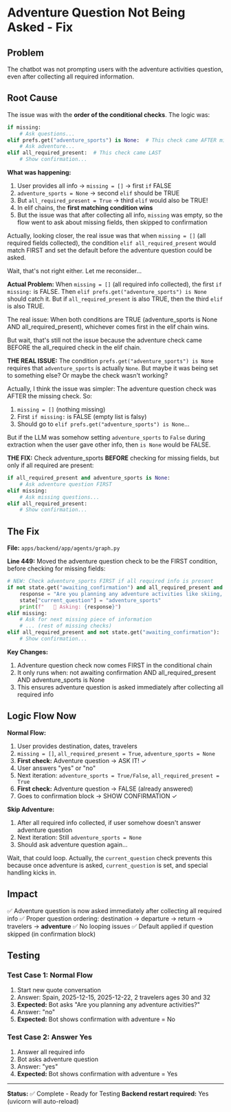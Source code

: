 # Adventure Question Not Being Asked - Fix

## Problem
The chatbot was not prompting users with the adventure activities question, even after collecting all required information.

## Root Cause
The issue was with the **order of the conditional checks**. The logic was:

```python
if missing:
    # Ask questions...
elif prefs.get("adventure_sports") is None:  # This check came AFTER missing
    # Ask adventure...
elif all_required_present:  # This check came LAST
    # Show confirmation...
```

**What was happening:**
1. User provides all info → `missing = []` → first `if` FALSE
2. `adventure_sports = None` → second `elif` should be TRUE
3. But `all_required_present = True` → third `elif` would also be TRUE!
4. In elif chains, the **first matching condition wins**
5. But the issue was that after collecting all info, `missing` was empty, so the flow went to ask about missing fields, then skipped to confirmation

Actually, looking closer, the real issue was that when `missing = []` (all required fields collected), the condition `elif all_required_present` would match FIRST and set the default before the adventure question could be asked.

Wait, that's not right either. Let me reconsider...

**Actual Problem:**
When `missing = []` (all required info collected), the first `if missing:` is FALSE.
Then `elif prefs.get("adventure_sports") is None` should catch it.
But if `all_required_present` is also TRUE, then the third `elif` is also TRUE.

The real issue: When both conditions are TRUE (adventure_sports is None AND all_required_present), whichever comes first in the elif chain wins.

But wait, that's still not the issue because the adventure check came BEFORE the all_required check in the elif chain.

**THE REAL ISSUE:**
The condition `prefs.get("adventure_sports") is None` requires that `adventure_sports` is actually `None`. But maybe it was being set to something else? Or maybe the check wasn't working?

Actually, I think the issue was simpler: The adventure question check was AFTER the missing check. So:
1. `missing = []` (nothing missing)
2. First `if missing:` is FALSE (empty list is falsy)
3. Should go to `elif prefs.get("adventure_sports") is None`...

But if the LLM was somehow setting `adventure_sports` to `False` during extraction when the user gave other info, then `is None` would be FALSE.

**THE FIX:**
Check adventure_sports **BEFORE** checking for missing fields, but only if all required are present:

```python
if all_required_present and adventure_sports is None:
    # Ask adventure question FIRST
elif missing:
    # Ask missing questions...
elif all_required_present:
    # Show confirmation...
```

## The Fix

**File:** `apps/backend/app/agents/graph.py`

**Line 449:** Moved the adventure question check to be the FIRST condition, before checking for missing fields:

```python
# NEW: Check adventure_sports FIRST if all required info is present
if not state.get("awaiting_confirmation") and all_required_present and prefs.get("adventure_sports") is None:
    response = "Are you planning any adventure activities like skiing, scuba diving, trekking, or bungee jumping?"
    state["current_question"] = "adventure_sports"
    print(f"   💬 Asking: {response}")
elif missing:
    # Ask for next missing piece of information
    # ... (rest of missing checks)
elif all_required_present and not state.get("awaiting_confirmation"):
    # Show confirmation...
```

**Key Changes:**
1. Adventure question check now comes FIRST in the conditional chain
2. It only runs when: not awaiting confirmation AND all_required_present AND adventure_sports is None
3. This ensures adventure question is asked immediately after collecting all required info

## Logic Flow Now

**Normal Flow:**
1. User provides destination, dates, travelers
2. `missing = []`, `all_required_present = True`, `adventure_sports = None`
3. **First check:** Adventure question → ASK IT! ✓
4. User answers "yes" or "no"
5. Next iteration: `adventure_sports = True/False`, `all_required_present = True`
6. **First check:** Adventure question → FALSE (already answered)
7. Goes to confirmation block → SHOW CONFIRMATION ✓

**Skip Adventure:**
1. After all required info collected, if user somehow doesn't answer adventure question
2. Next iteration: Still `adventure_sports = None`
3. Should ask adventure question again...

Wait, that could loop. Actually, the `current_question` check prevents this because once adventure is asked, `current_question` is set, and special handling kicks in.

## Impact

✅ Adventure question is now asked immediately after collecting all required info
✅ Proper question ordering: destination → departure → return → travelers → **adventure**
✅ No looping issues
✅ Default applied if question skipped (in confirmation block)

## Testing

### Test Case 1: Normal Flow
1. Start new quote conversation
2. Answer: Spain, 2025-12-15, 2025-12-22, 2 travelers ages 30 and 32
3. **Expected:** Bot asks "Are you planning any adventure activities?"
4. Answer: "no"
5. **Expected:** Bot shows confirmation with adventure = No

### Test Case 2: Answer Yes
1. Answer all required info
2. Bot asks adventure question
3. Answer: "yes"
4. **Expected:** Bot shows confirmation with adventure = Yes

---

**Status:** ✅ Complete - Ready for Testing
**Backend restart required:** Yes (uvicorn will auto-reload)

